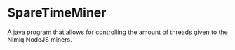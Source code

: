 # SpareTimeMiner
A java program that allows for controlling the amount of threads given to the Nimiq NodeJS miners.
